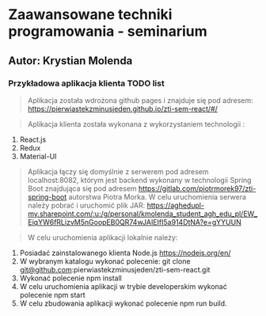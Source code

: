 # Zaawansowane techniki programowania - seminarium
## Autor: Krystian Molenda


### Przykładowa aplikacja klienta TODO list 

>Aplikacja została wdrożona github pages i znajduje się pod adresem: https://pierwiastekzminusjeden.github.io/zti-sem-react/#/

>Aplikacja klienta została wykonana z wykorzystaniem technologii : 
1. React.js 
2. Redux
3. Material-UI

>Aplikacja łączy się domyślnie z serwerem  pod adresem localhost:8082, którym jest backend wykonany w technologii Spring Boot znajdująca się pod adresem https://gitlab.com/piotrmorek97/zti-spring-boot autorstwa Piotra Morka. W celu uruchomienia serwera należy pobrać i uruchomić plik JAR: https://aghedupl-my.sharepoint.com/:u:/g/personal/kmolenda_student_agh_edu_pl/EW_EiqYW6fRLizvM5nGoopEB0QR74wJAIEIfI5a914DtNA?e=gYYUUN

>W celu uruchomienia aplikacji lokalnie należy:
1. Posiadać zainstalowanego klienta Node.js https://nodejs.org/en/
2. W wybranym katalogu wykonać polecenie: git clone git@github.com:pierwiastekzminusjeden/zti-sem-react.git
3. Wykonać polecenie npm install
4. W celu uruchomienia aplikacji w trybie developerskim wykonać polecenie npm start
5. W celu zbudowania aplikacji wykonać polecenie npm run build.


